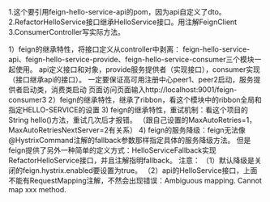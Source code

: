 1.这个要引用feign-hello-service-api的pom，因为api自定义了dto。
2.RefactorHelloService接口继承HelloService接口。用注解FeignClient
3.ConsumerController写实际方法。

1）feign的继承特性，将接口定义从controller中剥离：
feign-hello-service-api、feign-hello-service-provide、feign-hello-service-consumer三个模块一起使用。
api定义接口和对象，provide服务提供者（实现接口），consumer实现（接口继承api的接口）。
一定要保证高可用注册中心peer1、peer2启动，服务提供者启动类，消费类启动
页面访问页面输入http://localhost:9001/feign-consumer3
2）feign的继承特性，继承了ribbon，看这个模块中的ribbon全局和指定HELLO-SERVICE的设置
3) feign的继承特性，重试机制：看这个项目的String hello()方法，重试几次后才报错。
（跟自己设置的MaxAutoRetries=1，MaxAutoRetriesNextServer=2有关系）
4) feign的服务降级：feign无法像@HystrixCommand注解的fallback参数那样指定具体的服务降级方法。
但是feign提供了另外一种简单的定义方式：HelloServiceFallback实现RefactorHelloService接口，并且注解指明fallback。
注意：
   （1）默认降级是关闭的feign.hystrix.enabled要设置为true。
   （2）api的HelloService接口，上面不能有RequestMapping注解，不然会出现错误：Ambiguous mapping. Cannot map xxx method.
